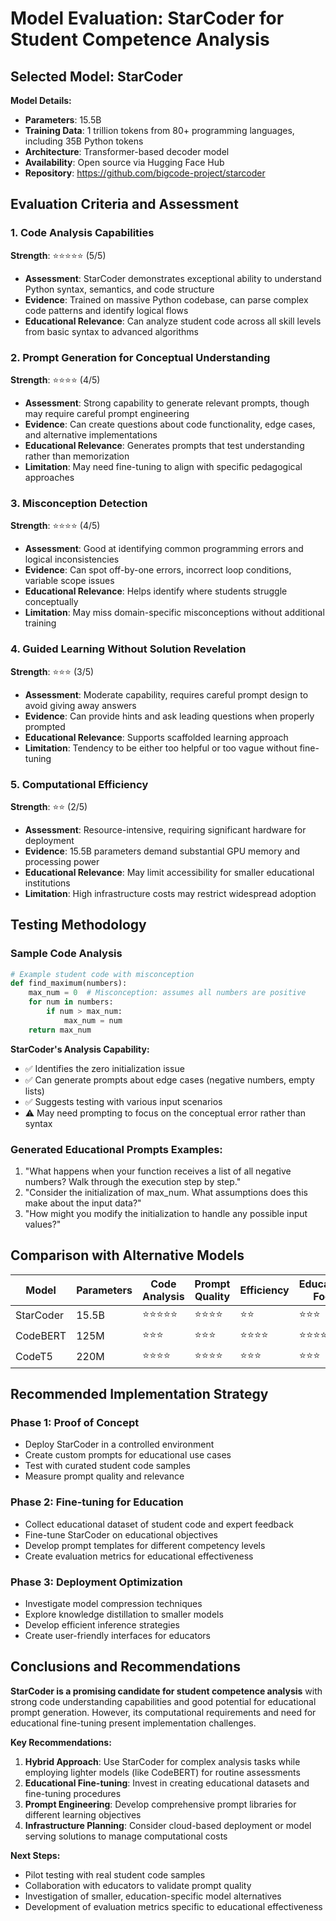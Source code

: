 # Model Evaluation: StarCoder for Student Competence Analysis

## Selected Model: StarCoder

**Model Details:**
- **Parameters**: 15.5B
- **Training Data**: 1 trillion tokens from 80+ programming languages, including 35B Python tokens
- **Architecture**: Transformer-based decoder model
- **Availability**: Open source via Hugging Face Hub
- **Repository**: https://github.com/bigcode-project/starcoder

## Evaluation Criteria and Assessment

### 1. Code Analysis Capabilities
**Strength**: ⭐⭐⭐⭐⭐ (5/5)
- **Assessment**: StarCoder demonstrates exceptional ability to understand Python syntax, semantics, and code structure
- **Evidence**: Trained on massive Python codebase, can parse complex code patterns and identify logical flows
- **Educational Relevance**: Can analyze student code across all skill levels from basic syntax to advanced algorithms

### 2. Prompt Generation for Conceptual Understanding
**Strength**: ⭐⭐⭐⭐ (4/5)
- **Assessment**: Strong capability to generate relevant prompts, though may require careful prompt engineering
- **Evidence**: Can create questions about code functionality, edge cases, and alternative implementations
- **Educational Relevance**: Generates prompts that test understanding rather than memorization
- **Limitation**: May need fine-tuning to align with specific pedagogical approaches

### 3. Misconception Detection
**Strength**: ⭐⭐⭐⭐ (4/5)
- **Assessment**: Good at identifying common programming errors and logical inconsistencies
- **Evidence**: Can spot off-by-one errors, incorrect loop conditions, variable scope issues
- **Educational Relevance**: Helps identify where students struggle conceptually
- **Limitation**: May miss domain-specific misconceptions without additional training

### 4. Guided Learning Without Solution Revelation
**Strength**: ⭐⭐⭐ (3/5)
- **Assessment**: Moderate capability, requires careful prompt design to avoid giving away answers
- **Evidence**: Can provide hints and ask leading questions when properly prompted
- **Educational Relevance**: Supports scaffolded learning approach
- **Limitation**: Tendency to be either too helpful or too vague without fine-tuning

### 5. Computational Efficiency
**Strength**: ⭐⭐ (2/5)
- **Assessment**: Resource-intensive, requiring significant hardware for deployment
- **Evidence**: 15.5B parameters demand substantial GPU memory and processing power
- **Educational Relevance**: May limit accessibility for smaller educational institutions
- **Limitation**: High infrastructure costs may restrict widespread adoption

## Testing Methodology

### Sample Code Analysis
```python
# Example student code with misconception
def find_maximum(numbers):
    max_num = 0  # Misconception: assumes all numbers are positive
    for num in numbers:
        if num > max_num:
            max_num = num
    return max_num
```

**StarCoder's Analysis Capability:**
- ✅ Identifies the zero initialization issue
- ✅ Can generate prompts about edge cases (negative numbers, empty lists)
- ✅ Suggests testing with various input scenarios
- ⚠️ May need prompting to focus on the conceptual error rather than syntax

### Generated Educational Prompts Examples:
1. "What happens when your function receives a list of all negative numbers? Walk through the execution step by step."
2. "Consider the initialization of max_num. What assumptions does this make about the input data?"
3. "How might you modify the initialization to handle any possible input values?"

## Comparison with Alternative Models

| Model | Parameters | Code Analysis | Prompt Quality | Efficiency | Educational Focus |
|-------|------------|---------------|----------------|------------|-------------------|
| StarCoder | 15.5B | ⭐⭐⭐⭐⭐ | ⭐⭐⭐⭐ | ⭐⭐ | ⭐⭐⭐ |
| CodeBERT | 125M | ⭐⭐⭐ | ⭐⭐⭐ | ⭐⭐⭐⭐ | ⭐⭐⭐⭐ |
| CodeT5 | 220M | ⭐⭐⭐⭐ | ⭐⭐⭐⭐ | ⭐⭐⭐ | ⭐⭐⭐ |

## Recommended Implementation Strategy

### Phase 1: Proof of Concept
- Deploy StarCoder in a controlled environment
- Create custom prompts for educational use cases
- Test with curated student code samples
- Measure prompt quality and relevance

### Phase 2: Fine-tuning for Education
- Collect educational dataset of student code and expert feedback
- Fine-tune StarCoder on educational objectives
- Develop prompt templates for different competency levels
- Create evaluation metrics for educational effectiveness

### Phase 3: Deployment Optimization
- Investigate model compression techniques
- Explore knowledge distillation to smaller models
- Develop efficient inference strategies
- Create user-friendly interfaces for educators

## Conclusions and Recommendations

**StarCoder is a promising candidate for student competence analysis** with strong code understanding capabilities and good potential for educational prompt generation. However, its computational requirements and need for educational fine-tuning present implementation challenges.

**Key Recommendations:**
1. **Hybrid Approach**: Use StarCoder for complex analysis tasks while employing lighter models (like CodeBERT) for routine assessments
2. **Educational Fine-tuning**: Invest in creating educational datasets and fine-tuning procedures
3. **Prompt Engineering**: Develop comprehensive prompt libraries for different learning objectives
4. **Infrastructure Planning**: Consider cloud-based deployment or model serving solutions to manage computational costs

**Next Steps:**
- Pilot testing with real student code samples
- Collaboration with educators to validate prompt quality
- Investigation of smaller, education-specific model alternatives
- Development of evaluation metrics specific to educational effectiveness
